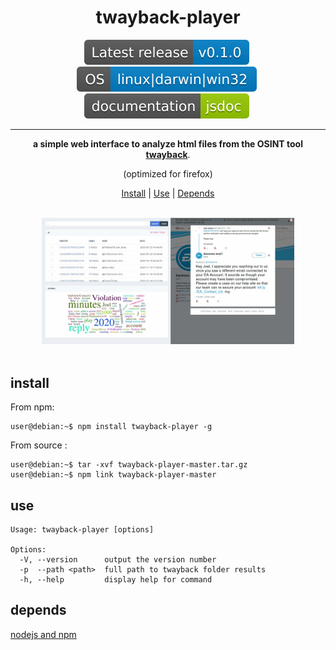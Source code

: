 
<div align="center"><h1>twayback-player</h1><div>
<img src="assets/img/latest.svg" style="margin-right: 5px;"> 
<img src="assets/img/os.svg" style="margin-right: 5px;"> 
<img src="assets/img/doc.svg" style="margin-right: 5px;"></div>
<hr>
<b>a simple web interface to analyze html files from the OSINT tool <a href="https://github.com/Mennaruuk/twayback" target="_blank">twayback</a></b>.
<p>(optimized for firefox)</p>
<p align="center">
  <a href="#install">Install</a> |
  <a href="#use">Use</a> |
  <a href="#depends">Depends</a>
</p>
<br>
<img src="assets/img/player.jpg" style="width:80%;"/>
</div>
<br>

## install 

From npm:

```console
user@debian:~$ npm install twayback-player -g
```

From source :

```console
user@debian:~$ tar -xvf twayback-player-master.tar.gz
user@debian:~$ npm link twayback-player-master
```

## use

```console
Usage: twayback-player [options]

Options:
  -V, --version      output the version number
  -p  --path <path>  full path to twayback folder results
  -h, --help         display help for command
```

## depends

[nodejs and npm](https://nodejs.org/en/)
